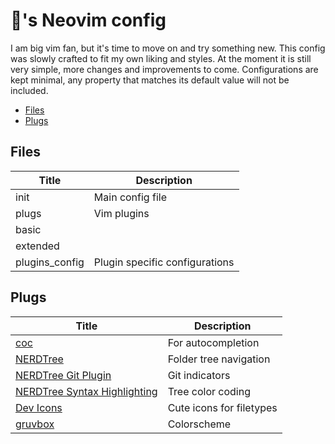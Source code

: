 # :bread:'s Neovim config

I am big vim fan, but it's time to move on and try something new. This config was slowly
crafted to fit my own liking and styles. At the moment it is still very simple, more
changes and improvements to come. Configurations are kept minimal, any property that
matches its default value will not be included.

* [Files](##Files)
* [Plugs](##Plugs)

## Files

Title | Description
--- | ---
init | Main config file
plugs | Vim plugins
basic | 
extended | 
plugins_config | Plugin specific configurations

## Plugs

Title | Description
--- | ---
[coc](https://github.com/neoclide/coc.nvim) | For autocompletion
[NERDTree](https://github.com/preservim/nerdtree) | Folder tree navigation
[NERDTree Git Plugin](https://github.com/Xuyuanp/nerdtree-git-plugin) | Git indicators
[NERDTree Syntax Highlighting](https://github.com/tiagofumo/vim-nerdtree-syntax-highlight) | Tree color coding
[Dev Icons](https://github.com/ryanoasis/vim-devicons) | Cute icons for filetypes
[gruvbox](https://github.com/morhetz/gruvbox) | Colorscheme
